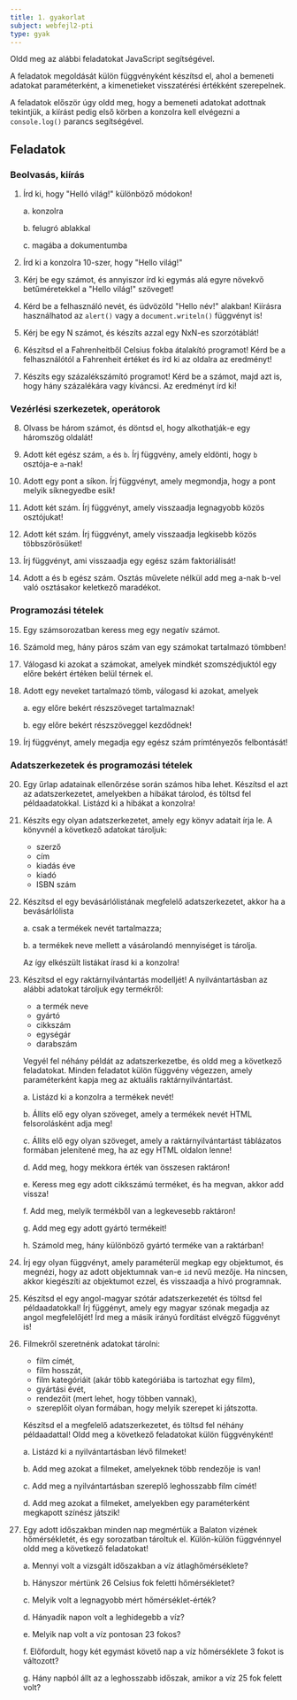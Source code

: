 ```yaml
---
title: 1. gyakorlat
subject: webfejl2-pti
type: gyak
---
```


Oldd meg az alábbi feladatokat JavaScript segítségével. 

A feladatok megoldását külön függvényként készítsd el, ahol a bemeneti adatokat paraméterként, a kimenetieket visszatérési értékként szerepelnek.

A feladatok először úgy oldd meg, hogy a bemeneti adatokat adottnak tekintjük, a kiírást pedig első körben a konzolra kell elvégezni a `console.log()` parancs segítségével.


## Feladatok


### Beolvasás, kiírás

1. Írd ki, hogy "Helló világ!" különböző módokon!
    
    a. konzolra
    
    b. felugró ablakkal
    
    c. magába a dokumentumba

1. Írd ki a konzolra 10-szer, hogy "Hello világ!"

1. Kérj be egy számot, és annyiszor írd ki egymás alá egyre növekvő betűméretekkel a "Hello világ!" szöveget!

1. Kérd be a felhasználó nevét, és üdvözöld "Hello név!" alakban! Kiírásra használhatod az `alert()` vagy a `document.writeln()` függvényt is!

1. Kérj be egy N számot, és készíts azzal egy NxN-es szorzótáblát!

1. Készítsd el a Fahrenheitből Celsius fokba átalakító programot! Kérd be a felhasználótól a Fahrenheit értéket és írd ki az oldalra az eredményt!

1. Készíts egy százalékszámító programot! Kérd be a számot, majd azt is, hogy hány százalékára vagy kíváncsi. Az eredményt írd ki!


### Vezérlési szerkezetek, operátorok

8. Olvass be három számot, és döntsd el, hogy alkothatják-e egy háromszög oldalát!

1. Adott két egész szám, `a` és `b`. Írj függvény, amely eldönti, hogy `b` osztója-e `a`-nak!

1. Adott egy pont a síkon. Írj függvényt, amely megmondja, hogy a pont melyik síknegyedbe esik!

1. Adott két szám. Írj függvényt, amely visszaadja legnagyobb közös osztójukat!

1. Adott két szám. Írj függvényt, amely visszaadja legkisebb közös többszörösüket!

1. Írj függvényt, ami visszaadja egy egész szám faktoriálisát!

1. Adott a és b egész szám. Osztás művelete nélkül add meg a-nak b-vel való osztásakor keletkező maradékot.


### Programozási tételek

15. Egy számsorozatban keress meg egy negatív számot.

1. Számold meg, hány páros szám van egy számokat tartalmazó tömbben!

1. Válogasd ki azokat a számokat, amelyek mindkét szomszédjuktól egy előre bekért értéken belül térnek el.

1. Adott egy neveket tartalmazó tömb, válogasd ki azokat, amelyek

    a. egy előre bekért részszöveget tartalmaznak!

    b. egy előre bekért részszöveggel kezdődnek!

1. Írj függvényt, amely megadja egy egész szám prímtényezős felbontását!


### Adatszerkezetek és programozási tételek

20. Egy űrlap adatainak ellenőrzése során számos hiba lehet. Készítsd el azt az adatszerkezetet, amelyekben a hibákat tárolod, és töltsd fel példaadatokkal. Listázd ki a hibákat a konzolra!

1. Készíts egy olyan adatszerkezetet, amely egy könyv adatait írja le. A könyvnél a következő adatokat tároljuk:

    - szerző
    - cím
    - kiadás éve
    - kiadó
    - ISBN szám

1. Készítsd el egy bevásárlólistának megfelelő adatszerkezetet, akkor ha a bevásárlólista
    
    a. csak a termékek nevét tartalmazza;

    b. a termékek neve mellett a vásárolandó mennyiséget is tárolja.

    Az így elkészült listákat írasd ki a konzolra!

1. Készítsd el egy raktárnyilvántartás modelljét! A nyilvántartásban az alábbi adatokat tároljuk egy termékről:

    - a termék neve
    - gyártó
    - cikkszám
    - egységár
    - darabszám

    Vegyél fel néhány példát az adatszerkezetbe, és oldd meg a következő feladatokat. Minden feladatot külön függvény végezzen, amely paraméterként kapja meg az aktuális raktárnyilvántartást.

    a. Listázd ki a konzolra a termékek nevét!

    b. Állíts elő egy olyan szöveget, amely a termékek nevét HTML felsorolásként adja meg!

    c. Állíts elő egy olyan szöveget, amely a raktárnyilvántartást táblázatos formában jelenítené meg, ha az egy HTML oldalon lenne!

    d. Add meg, hogy mekkora érték van összesen raktáron!

    e. Keress meg egy adott cikkszámú terméket, és ha megvan, akkor add vissza!

    f. Add meg, melyik termékből van a legkevesebb raktáron!

    g. Add meg egy adott gyártó termékeit!

    h. Számold meg, hány különböző gyártó terméke van a raktárban!

1. Írj egy olyan függvényt, amely paraméterül megkap egy objektumot, és megnézi, hogy az adott objektumnak van-e `id` nevű mezője. Ha nincsen, akkor kiegészíti az objektumot ezzel, és visszaadja a hívó programnak.

1. Készítsd el egy angol-magyar szótár adatszerkezetét és töltsd fel példaadatokkal! Írj függényt, amely egy magyar szónak megadja az angol megfelelőjét! Írd meg a másik irányú fordítást elvégző függvényt is!

1. Filmekről szeretnénk adatokat tárolni:

    - film címét,
    - film hosszát,
    - film kategóriáit (akár több kategóriába is tartozhat egy film),
    - gyártási évét,
    - rendezőit (mert lehet, hogy többen vannak),
    - szereplőit olyan formában, hogy melyik szerepet ki játszotta.

    Készítsd el a megfelelő adatszerkezetet, és töltsd fel néhány példaadattal! Oldd meg a következő feladatokat külön függvényként!

    a. Listázd ki a nyilvántartásban lévő filmeket!
    
    b. Add meg azokat a filmeket, amelyeknek több rendezője is van!
    
    c. Add meg a nyilvántartásban szereplő leghosszabb film címét!
    
    d. Add meg azokat a filmeket, amelyekben egy paraméterként megkapott színész játszik!

1. Egy adott időszakban minden nap megmértük a Balaton vizének hőmérsékletét, és egy sorozatban tároltuk el. Külön-külön függvénnyel oldd meg a következő feladatokat!

    a. Mennyi volt a vizsgált időszakban a víz átlaghőmérséklete?
    
    b. Hányszor mértünk 26 Celsius fok feletti hőmérsékletet?

    c. Melyik volt a legnagyobb mért hőmérséklet-érték?

    d. Hányadik napon volt a leghidegebb a víz?

    e. Melyik nap volt a víz pontosan 23 fokos?

    f. Előfordult, hogy két egymást követő nap a víz hőmérséklete 3 fokot is változott?

    g. Hány napból állt az a leghosszabb időszak, amikor a víz 25 fok felett volt?
